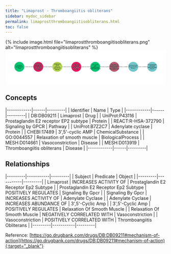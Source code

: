 ```yaml
---
title: "Limaprost - Thromboangiitis obliterans"
sidebar: mydoc_sidebar
permalink: limaprostthromboangiitisobliterans.html
toc: false 
---
```


{% include image.html file="limaprostthromboangiitisobliterans.png" alt="limaprostthromboangiitisobliterans" %}![Path Visualization](/images/limaprostthromboangiitisobliterans.png)

## Concepts

|------------|------|---------|
| Identifier | Name | Type    |
|------------|------|---------|
| DB:DB09211 | Limaprost | Drug |
| UniProt:P43116 | Prostaglandin E2 receptor EP2 subtype | Protein |
| REACT:R-HSA-372790 | Signaling by GPCR | Pathway |
| UniProt:B7Z2C7 | Adenylate cyclase | Protein |
| CHEBI:17489 | 3',5'-cyclic AMP | ChemicalSubstance |
| GO:0044557 | Relaxation of smooth muscle | BiologicalProcess |
| MESH:D014661 | Vasoconstriction | Disease |
| MESH:D013919 | Thromboangiitis obliterans | Disease |
|------------|------|---------|

## Relationships

|---------|-----------|---------|
| Subject | Predicate | Object  |
|---------|-----------|---------|
| Limaprost | INCREASES ACTIVITY OF | Prostaglandin E2 Receptor Ep2 Subtype |
| Prostaglandin E2 Receptor Ep2 Subtype | POSITIVELY REGULATES | Signaling By Gpcr |
| Signaling By Gpcr | INCREASES ACTIVITY OF | Adenylate Cyclase |
| Adenylate Cyclase | INCREASES ABUNDANCE OF | 3',5'-Cyclic Amp |
| 3',5'-Cyclic Amp | POSITIVELY REGULATES | Relaxation Of Smooth Muscle |
| Relaxation Of Smooth Muscle | NEGATIVELY CORRELATED WITH | Vasoconstriction |
| Vasoconstriction | POSITIVELY CORRELATED WITH | Thromboangiitis Obliterans |
|---------|-----------|---------|

Reference: [https://go.drugbank.com/drugs/DB:DB09211#mechanism-of-action](https://go.drugbank.com/drugs/DB:DB09211#mechanism-of-action){:target="_blank"}